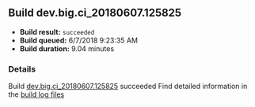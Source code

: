 ## Build dev.big.ci_20180607.125825
- **Build result:** `succeeded`
- **Build queued:** 6/7/2018 9:23:35 AM
- **Build duration:** 9.04 minutes
### Details
Build [dev.big.ci_20180607.125825](https://winappstudio.visualstudio.com/web/build.aspx?pcguid=a4ef43be-68ce-4195-a619-079b4d9834c2&builduri=vstfs%3a%2f%2f%2fBuild%2fBuild%2f25825) succeeded
Find detailed information in the [build log files](https://uwpctdiags.blob.core.windows.net/buildlogs/dev.big.ci_20180607.125825_logs.zip)
